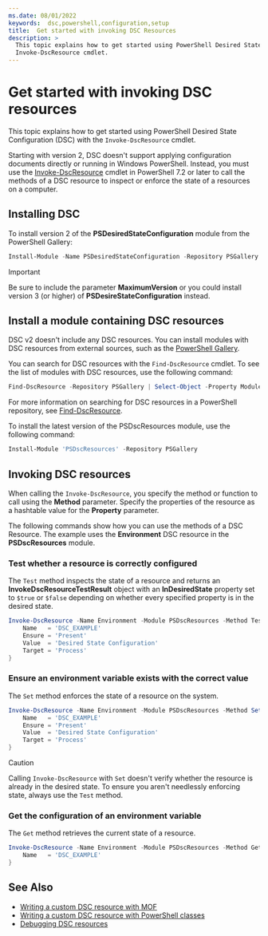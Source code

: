 ```yaml
---
ms.date: 08/01/2022
keywords:  dsc,powershell,configuration,setup
title:  Get started with invoking DSC Resources
description: >
  This topic explains how to get started using PowerShell Desired State Configuration (DSC) with the
  Invoke-DscResource cmdlet.
---
```


# Get started with invoking DSC resources

This topic explains how to get started using PowerShell Desired State Configuration (DSC) with the
`Invoke-DscResource` cmdlet.

Starting with version 2, DSC doesn't support applying configuration documents directly or running in
Windows PowerShell. Instead, you must use the [Invoke-DscResource][1] cmdlet in PowerShell 7.2 or
later to call the methods of a DSC resource to inspect or enforce the state of a resources on a
computer.

## Installing DSC

To install version 2 of the **PSDesiredStateConfiguration** module from the PowerShell Gallery:

```powershell
Install-Module -Name PSDesiredStateConfiguration -Repository PSGallery -MaximumVersion 2.99
```

> [!IMPORTANT]
> Be sure to include the parameter **MaximumVersion** or you could install version 3 (or higher) of
> **PSDesireStateConfiguration** instead.

## Install a module containing DSC resources

DSC v2 doesn't include any DSC resources. You can install modules with DSC resources from external
sources, such as the [PowerShell Gallery][2].

You can search for DSC resources with the `Find-DscResource` cmdlet. To see the list of modules with
DSC resources, use the following command:

```powershell
Find-DscResource -Repository PSGallery | Select-Object -Property ModuleName, Version -Unique
```

For more information on searching for DSC resources in a PowerShell repository, see
[Find-DscResource][3].

To install the latest version of the PSDscResources module, use the following command:

```PowerShell
Install-Module 'PSDscResources' -Repository PSGallery
```

## Invoking DSC resources

When calling the `Invoke-DscResource`, you specify the method or function to call using the
**Method** parameter. Specify the properties of the resource as a hashtable value for the
**Property** parameter.

The following commands show how you can use the methods of a DSC Resource. The example uses the
**Environment** DSC resource in the **PSDscResources** module.

### Test whether a resource is correctly configured

The `Test` method inspects the state of a resource and returns an **InvokeDscResourceTestResult**
object with an **InDesiredState** property set to `$true` or `$false` depending on whether every
specified property is in the desired state.

```powershell
Invoke-DscResource -Name Environment -Module PSDscResources -Method Test -Property @{
    Name   = 'DSC_EXAMPLE'
    Ensure = 'Present'
    Value  = 'Desired State Configuration'
    Target = 'Process'
}
```

### Ensure an environment variable exists with the correct value

The `Set` method enforces the state of a resource on the system.

```powershell
Invoke-DscResource -Name Environment -Module PSDscResources -Method Set -Property @{
    Name   = 'DSC_EXAMPLE'
    Ensure = 'Present'
    Value  = 'Desired State Configuration'
    Target = 'Process'
}
```

> [!CAUTION]
> Calling `Invoke-DscResource` with `Set` doesn't verify whether the resource is already in the
> desired state. To ensure you aren't needlessly enforcing state, always use the `Test` method.

### Get the configuration of an environment variable

The `Get` method retrieves the current state of a resource.

```powershell
Invoke-DscResource -Name Environment -Module PSDscResources -Method Get -Property @{
    Name   = 'DSC_EXAMPLE'
}
```

<!-- Commented out for now: this section implies that it (and the companion authoring doc) should
     be removed and a note added to the overview that composite resources aren't supported.

> [!NOTE]
> Directly calling composite resource methods is not supported. Instead, call the methods of the
> underlying resources that make up the composite resource.
-->

## See Also

- [Writing a custom DSC resource with MOF][3]
- [Writing a custom DSC resource with PowerShell classes][4]
- [Debugging DSC resources][5]

<!-- Reference Links -->

[1]: /powershell/module/PSDesiredStateConfiguration/Invoke-DscResource
[2]: https://www.powershellgallery.com/
[3]:/powershell/module/powershellget/find-dscresource
[4]: ../resources/authoringResourceMOF.md
[5]: ../resources/authoringResourceClass.md
[6]: ../troubleshooting/debugResource.md
